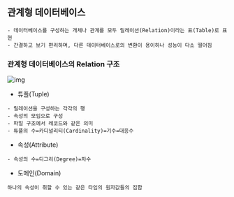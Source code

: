 ## 관계형 데이터베이스
~~~
- 데이터베이스를 구성하는 개체나 관계를 모두 릴레이션(Relation)이라는 표(Table)로 표현
- 간결하고 보기 편리하며, 다른 데이터베이스로의 변환이 용이하나 성능이 다소 떨어짐
~~~
### 관계형 데이터베이스의 Relation 구조
![img](https://user-images.githubusercontent.com/81212131/177366140-f6aef17d-7469-4cc2-bd7c-22cb7048710e.png)
- 튜플(Tuple)
~~~
- 릴레이션을 구성하는 각각의 행
- 속성의 모임으로 구성
- 파일 구조에서 레코드와 같은 의미
- 튜플의 수=카디널리티(Cardinality)=기수=대응수
~~~
- 속성(Attribute)
~~~
- 속성의 수=디그리(Degree)=차수
~~~
- 도메인(Domain)
~~~
하나의 속성이 취할 수 있는 같은 타입의 원자값들의 집합
~~~
